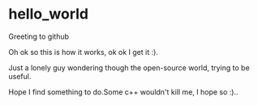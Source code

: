 # hello_world
Greeting to github

Oh ok so this is how it works, ok ok I get it :).

Just a lonely guy wondering though the open-source world,
trying to be useful.

Hope I find something to do.Some c++ wouldn't kill me, I hope
so :)..
